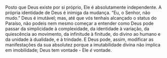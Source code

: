 ﻿Posto que Deus existe por si próprio, Ele é absolutamente independente. A própria  identidade de Deus é inimiga da mudança. “Eu, o Senhor, não mudo.” Deus é imutável; mas, até que vós tenhais alcançado o status do Paraíso, não podeis nem mesmo começar a entender como Deus pode passar da simplicidade à complexidade, da identidade à variação, da quiescência ao movimento, da infinitude à finitude, do divino ao humano e da unidade à dualidade, e à trindade. E Deus pode, assim, modificar as manifestações da sua absolutez porque a imutabilidade divina não implica em imobilidade; Deus tem vontade - Ele <I>é</I>  vontade.<BR><BR>